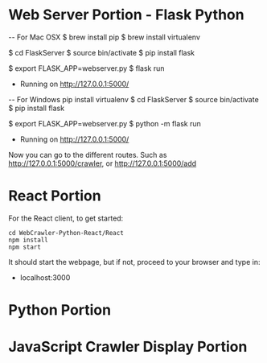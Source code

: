 # Web Server Portion - Flask Python

-- For Mac OSX
$ brew install pip
$ brew install virtualenv

$ cd FlaskServer
$ source bin/activate
$ pip install flask

$ export FLASK_APP=webserver.py
$ flask run
* Running on http://127.0.0.1:5000/


-- For Windows
pip install virtualenv
$ cd FlaskServer
$ source bin/activate
$ pip install flask

$ export FLASK_APP=webserver.py
$ python -m flask run
* Running on http://127.0.0.1:5000/

Now you can go to the different routes.  Such as http://127.0.0.1:5000/crawler, or http://127.0.0.1:5000/add

# React Portion

For the React client, to get started:

```
cd WebCrawler-Python-React/React
npm install
npm start
```

It should start the webpage, but if not, proceed to your browser and type in:
- localhost:3000



# Python Portion

# JavaScript Crawler Display Portion
